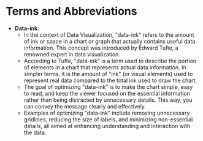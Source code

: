 # Terms and Abbreviations

- **Data-ink**:
  - In the context of Data Visualization, "data-ink" refers to the amount of ink or space in a chart or graph that actually contains useful data information. This concept was introduced by Edward Tufte, a renowned expert in data visualization.
  - According to Tufte, "data-ink" is a term used to describe the portion of elements in a chart that represents actual data information. In simpler terms, it is the amount of "ink" (or visual elements) used to represent real data compared to the total ink used to draw the chart.
  - The goal of optimizing "data-ink" is to make the chart simple, easy to read, and keep the viewer focused on the essential information rather than being distracted by unnecessary details. This way, you can convey the message clearly and effectively.
  - Examples of optimizing "data-ink" include removing unnecessary gridlines, reducing the size of labels, and minimizing non-essential details, all aimed at enhancing understanding and interaction with the data.
